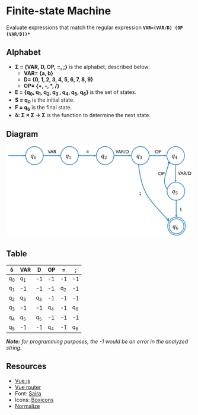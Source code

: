 # Finite-state Machine

Evaluate expressions that match the regular expression **`VAR=(VAR/D) (OP (VAR/D))*`**

## Alphabet

- **Σ = {VAR, D, OP, =, ;}** is the alphabet, described below:
  - **VAR= {a, b}**
  - **D= {0, 1, 2, 3, 4, 5, 6, 7, 8, 9}**
  - **OP= {+, -, \*, /}**
- **E = {q<sub>0</sub>, q<sub>1</sub>, q<sub>2</sub>, q<sub>3
  </sub>, q<sub>4</sub>, q<sub>5</sub>, q<sub>6</sub>}**
  is the set of states.
- **S = q<sub>0</sub>** is the initial state.
- **F = q<sub>6</sub>** is the final state.
- **δ: Σ × Σ → Σ** is the function to determine the next state.

## Diagram

![diagram](img/diagram.png)

## Table

| δ             | VAR           | D             | OP            | =             | ;             |
| ------------- | ------------- | ------------- | ------------- | ------------- | ------------- |
| q<sub>0</sub> | q<sub>1</sub> | -1            | -1            | -1            | -1            |
| q<sub>1</sub> | -1            | -1            | -1            | q<sub>2</sub> | -1            |
| q<sub>2</sub> | q<sub>3</sub> | q<sub>3</sub> | -1            | -1            | -1            |
| q<sub>3</sub> | -1            | -1            | q<sub>4</sub> | -1            | q<sub>6</sub> |
| q<sub>4</sub> | q<sub>5</sub> | q<sub>5</sub> | -1            | -1            | -1            |
| q<sub>5</sub> | -1            | -1            | q<sub>4</sub> | -1            | q<sub>6</sub> |

**_Note:_** _for programming purposes, the -1 would be an error in the analyzed string._

## Resources

- [Vue.js](https://vuejs.org/)
- [Vue router](https://router.vuejs.org/)
- Font: [Saira](https://fonts.google.com/specimen/Saira)
- Icons: [Boxicons](https://boxicons.com/)
- [Normalize](https://necolas.github.io/normalize.css/)
